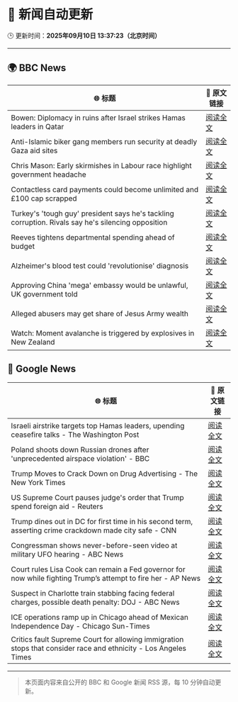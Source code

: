 # 🧠 新闻自动更新

🕒 更新时间：**2025年09月10日 13:37:23（北京时间）**

---

## 🌍 BBC News

| 🌐 标题 | 🔗 原文链接 |
|--------|-------------|
| Bowen: Diplomacy in ruins after Israel strikes Hamas leaders in Qatar | [阅读全文](https://www.bbc.com/news/articles/cm2zepgp5neo?at_medium=RSS&at_campaign=rss) |
| Anti-Islamic biker gang members run security at deadly Gaza aid sites | [阅读全文](https://www.bbc.com/news/articles/cm2zy4l8jgeo?at_medium=RSS&at_campaign=rss) |
| Chris Mason: Early skirmishes in Labour race highlight government headache | [阅读全文](https://www.bbc.com/news/articles/c0lkgylwn06o?at_medium=RSS&at_campaign=rss) |
| Contactless card payments could become unlimited and £100 cap scrapped | [阅读全文](https://www.bbc.com/news/articles/czjv7jy2r9vo?at_medium=RSS&at_campaign=rss) |
| Turkey's 'tough guy' president says he's tackling corruption. Rivals say he's silencing opposition | [阅读全文](https://www.bbc.com/news/articles/ckgqzk31qyzo?at_medium=RSS&at_campaign=rss) |
| Reeves tightens departmental spending ahead of budget | [阅读全文](https://www.bbc.com/news/articles/cyv63l3395zo?at_medium=RSS&at_campaign=rss) |
| Alzheimer's blood test could 'revolutionise' diagnosis | [阅读全文](https://www.bbc.com/news/articles/cm2ze84e8p1o?at_medium=RSS&at_campaign=rss) |
| Approving China 'mega' embassy would be unlawful, UK government told | [阅读全文](https://www.bbc.com/news/articles/c864w2942vdo?at_medium=RSS&at_campaign=rss) |
| Alleged abusers may get share of Jesus Army wealth | [阅读全文](https://www.bbc.com/news/articles/cqjqxrz5yd0o?at_medium=RSS&at_campaign=rss) |
| Watch: Moment avalanche is triggered by explosives in New Zealand | [阅读全文](https://www.bbc.com/news/videos/cn5q40lge62o?at_medium=RSS&at_campaign=rss) |

## 📰 Google News

| 🌐 标题 | 🔗 原文链接 |
|--------|-------------|
| Israeli airstrike targets top Hamas leaders, upending ceasefire talks - The Washington Post | [阅读全文](https://news.google.com/rss/articles/CBMigwFBVV95cUxPeDlrbHR4Y0JyejdBd3RqSDNaOHRKdlNyZjNEcWRhQ0RIdjdBamVrMGo4WFZjWXBsU2JsUEdhTHJpbU51WDlHZ0hvbnpzZnJfcXNtTkFadDRCMG1Wdm1OSmFtcWZheS1CU3N4YjlKQ3NkSWtYSm1HX3loWkxkeFZXTnFJRQ?oc=5) |
| Poland shoots down Russian drones after 'unprecedented airspace violation' - BBC | [阅读全文](https://news.google.com/rss/articles/CBMiVEFVX3lxTFBVNF9GUmM3d1NJVG5qV1QzZWdmX2VoRnQtQmtrX3JMdFktTE43LXczTW1FS2FoR2RlOXo4ZE9pSUZJNXIzbjJON2Y1QjlYQXJSUUFMcg?oc=5) |
| Trump Moves to Crack Down on Drug Advertising - The New York Times | [阅读全文](https://news.google.com/rss/articles/CBMiiwFBVV95cUxNWHBNSmVCMmo1elJ3Yi1PMmx2Y0I5V3hlX1F5VmlzdnVOSm90b3VOdTVYQVFDQ3JqVzYtTTZWeFF6aWVNYmtyaFJGN1g5bHlCTi1ZeWF6ZjllVlRSX0owaXNDRjNMMkF3LUpJaEpTZTlldUE3RDAtckUyZUxiWkZMOWszd1VaYi1TeWd3?oc=5) |
| US Supreme Court pauses judge's order that Trump spend foreign aid - Reuters | [阅读全文](https://news.google.com/rss/articles/CBMiugFBVV95cUxQQ3AwbGU2dnFwdlVNa0tCdWYzMy1lbnBBTTlhSXpZdEFMa0RyMUFiWWlWZXo3MzNOLVZIQTkwMS01Q3pod1BscE9PS2xzVEhwNzR3WElGeDh3MHd5OXlIVWNoX1kxX2ZZY2hNaG1EZTV5eDAtNGM0WXRwcTJnQUE3RUJHbl9wRXlNVU1EM21jc19yYzlSX1UwTUg2cGRTVGdZV243VFRrVnlZcXVfRFRlMjJHVXk1UlJoVHc?oc=5) |
| Trump dines out in DC for first time in his second term, asserting crime crackdown made city safe - CNN | [阅读全文](https://news.google.com/rss/articles/CBMigAFBVV95cUxNNEJWM1dPdTczUVRhLXJfVWlyYXhBbHpmN0p0VTF2M0U5MEZ2OGFoUXRJaHNWWHR0dkJHLWtoTVQ1TmlJQzBpbUFhdF9RNjk0ODV4aC1ZWTVlTTBkUlV2OHpkc0hhb040QTdiR1BjeXVGUXlSMk5OMk1zOGluZHVndg?oc=5) |
| Congressman shows never-before-seen video at military UFO hearing - ABC News | [阅读全文](https://news.google.com/rss/articles/CBMimwFBVV95cUxNRFVBRm45THpkTWRFdk51c04xekVTRnotYzVnSnNyczNCNE0wQnhYZDdDa3dnNDhkNHBHZ3lxQ0dlUjZwY0syMzlFR29Rc0NvY3JxRnV4YkZCejdWQjRjMnROcGp1dlNFMERYTXFxWGJLY19WVHc3SUhVYmZqc2Vsa1Zld1piSHBRczZqZW9pRXVMRGNuSlM3eVl1RdIBoAFBVV95cUxOR0xOdUJSTUpkeXQ3SzgwNXIzSFBtVFgzazZlbV80TkVqUkZfcUFZMDZxd1BRLXEyUGJKT1BfVjJpc0lkOFduQ1lLRkx6YmtDd0VmbkxFU2R6MmhTTExIVWhRTjl0SUV6ZE1CcGozdHZZV2wtZ2k3MHp4R3NzSGtWVE1NLUN1TXk3S2dwQUd4Qnh3czNwM0tiay0yT2VKUE51?oc=5) |
| Court rules Lisa Cook can remain a Fed governor for now while fighting Trump’s attempt to fire her - AP News | [阅读全文](https://news.google.com/rss/articles/CBMiqwFBVV95cUxNVnR2dnpQclp5cUo0dlU4Z0cyUTFJWTd5OE5IUUtJTVotMXhaSzJvSm4zMTFxUEJHZFFrUFZXMndsd0tqMTc4a2pBT3VkVm5DUU5iQnEzQnFNYU1PSnFHM0pZdWF0YTllTHUxTHFxb1BCMkhJaWgxTHhlMlYtVV9lRmZJa2g0c3c2bGJJOVNwSWVXc05nNWJmcF94TmN3dUxOaTkwX2d5VFVRZkk?oc=5) |
| Suspect in Charlotte train stabbing facing federal charges, possible death penalty: DOJ - ABC News | [阅读全文](https://news.google.com/rss/articles/CBMipAFBVV95cUxOV181S3gtUmZqajRQUGRnTVk1U0RyQ1h2YWJPb0FBOFdiSldkVE1fanFpM1VHdWlRQkJMR1BNQWUwZ1k1UkpwdmVaS0Zpd3FPVGJlZ3N6T3pXZnBDUmxHWm4wTDBkZmk4YXJyZnpKaXhUQVFYcXRXX05hZmlndWo2UncxY1ZaXzFCVkVYYUQxUk1EUmF6bEQ4VGdyYUNZclRUSm4xTdIBqgFBVV95cUxPSWtBaTBaa0xCNDlvX09TNk9ERHRWNkJxZXE4MXpQSno5UEZpN1NwUlA5X29FODJ3U3ctVDNySnV5aXU1WDQ1aXdydmdWbzloQUREdGdidFZqVFk2VDFQYXJxMkZFdnZNV01VX2pja2RfZUlNZDlLYmQ5cDNaSUtyWE5uY1B2RnNIdERsYmpzX0hDUUVmLTU1SEZpZVE4U1FzMVV4aEttbUtrUQ?oc=5) |
| ICE operations ramp up in Chicago ahead of Mexican Independence Day - Chicago Sun-Times | [阅读全文](https://news.google.com/rss/articles/CBMikgFBVV95cUxNeVpjM3ZDaS1faUptY25nZm9aUUhCM1Y2aFpMQlVIaDJYR1JlRk5uTG93dGZEbnpsZmlySjdSNjE5bWkwV3pVMTBLXzJFUmR4WEMyQWhFTFN5cWpNMVRkeDdWMmxVZ08wVno0ZEVSQkRNZlBGVXFJdXM4VEoza1VWeDA1V2VqelpTeWpqUjFVampKdw?oc=5) |
| Critics fault Supreme Court for allowing immigration stops that consider race and ethnicity - Los Angeles Times | [阅读全文](https://news.google.com/rss/articles/CBMi0wFBVV95cUxNNG5TRXpWMXRMakNxX01qQmlaYzBweUFSY3czSzdHNWpMOUNGbXltQTBvZkpreFNGT0pFWHpXeXJTX0FsdUVwaXpfWmluODVRN2hocmg4RjlxYWRnTUR1c3RiTGNVeHo1MXlWMG5VaG1vOWljZmc2OFJuUDhNSEFJQUJMX1VuOXAtelV2QWRVTDdtc2JJdHJDWmpLU29sRVViRE9LcXJYLTJ5bVYwUkRqazh2WkM1NkswcTV0Q3lPZml3aXJPSW55Y2F4SDlrMDFXWUs4?oc=5) |

---
> 本页面内容来自公开的 BBC 和 Google 新闻 RSS 源，每 10 分钟自动更新。